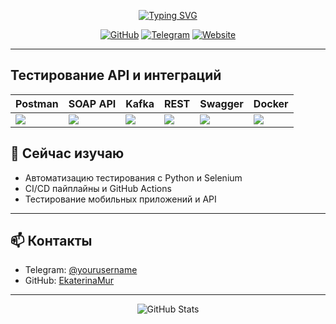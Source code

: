 <p align="center">
<a href="https://git.io/typing-svg"><img src="https://readme-typing-svg.demolab.com?font=Fira+Code&weight=500&pause=1000&color=D34FB6&background=F5EFFFF8&center=true&vCenter=true&width=500&height=70&lines=%D0%9F%D1%80%D0%B8%D0%B2%D0%B5%D1%82!+%D0%AF+%D0%9A%D0%B0%D1%82%D1%8F+%D0%9C%D1%83%D1%80%D0%B0%D1%82%D0%BE%D0%B2%D0%B0%2C+QA+Ingener.;%D0%91%D1%83%D0%B4%D0%B5%D0%BC+%D0%B7%D0%BD%D0%B0%D0%BA%D0%BE%D0%BC%D1%8B+%F0%9F%99%8B%F0%9F%8F%BC%E2%80%8D%E2%99%80%EF%B8%8F" alt="Typing SVG" /></a>
</p> 



<p align="center">
  <a href="https://github.com/EkaterinaMur"><img src="https://img.shields.io/badge/GitHub-@EkaterinaMur-black?style=for-the-badge&logo=github" alt="GitHub"></a>
  <a href="https://t.me/yourusername"><img src="https://img.shields.io/badge/Telegram-@yourusername-blue?style=for-the-badge&logo=telegram" alt="Telegram"></a>
  <a href="https://wildwings.com"><img src="https://img.shields.io/badge/Сайт-WildWings-green?style=for-the-badge" alt="Website"></a>
</p>

---



## Тестирование API и интеграций
| Postman | SOAP API | Kafka | REST | Swagger | Docker | 
|----------|----------|----------|----------|----------|----------|
| <img src='https://cdn.jsdelivr.net/gh/devicons/devicon@latest/icons/postman/postman-original-wordmark.svg'> | <img src="https://user-images.githubusercontent.com/25181517/192107860-9a9f0894-0e34-4ab3-964d-6297ee4c00e9.png">| <img src="https://user-images.githubusercontent.com/25181517/192107004-2d2fff80-d207-4916-8a3e-130fee5ee495.png">| <img src="https://user-images.githubusercontent.com/25181517/192107858-fe19f043-c502-4009-8c47-476fc89718ad.png"> | <img src='https://cdn.jsdelivr.net/gh/devicons/devicon@latest/icons/vagrant/vagrant-original-wordmark.svg'> | <img src='https://cdn.jsdelivr.net/gh/devicons/devicon@latest/icons/linux/linux-original.svg'> | <img src="https://user-images.githubusercontent.com/25181517/186711335-a3729606-5a78-4496-9a36-06efcc74f800.png"> | <img src="https://user-images.githubusercontent.com/25181517/117207330-263ba280-adf4-11eb-9b97-0ac5b40bc3be.png">

## 🔭 Сейчас изучаю
- Автоматизацию тестирования с Python и Selenium  
- CI/CD пайплайны и GitHub Actions  
- Тестирование мобильных приложений и API  

---

## 📫 Контакты
- Telegram: [@yourusername](https://t.me/yourusername)  
- GitHub: [EkaterinaMur](https://github.com/EkaterinaMur)  

---

<p align="center">
  <img src="https://github-readme-stats.vercel.app/api?username=EkaterinaMur&show_icons=true&theme=radical" alt="GitHub Stats" />
</p>
